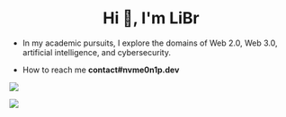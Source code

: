 <h1 align="center">Hi 👋, I'm LiBr</h1>

- In my academic pursuits, I explore the domains of Web 2.0, Web 3.0, artificial intelligence, and cybersecurity.

- How to reach me **contact#nvme0n1p.dev**

  
![](https://moe-counter.glitch.me/get/@lbr77)

![](https://github-readme-stats.vercel.app/api?username=lbr77&count_private=true&show_icons=true&theme=buefy)
